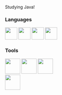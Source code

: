 Studying Java!
<h3>Languages</h3>
  <div>
   <img height= "40" width = "40" src="https://cdn.jsdelivr.net/gh/devicons/devicon/icons/css3/css3-original.svg" />
   <img height= "40" width = "40" src="https://cdn.jsdelivr.net/gh/devicons/devicon/icons/html5/html5-original.svg" />           
   <img height= "40" width = "40" src="https://cdn.jsdelivr.net/gh/devicons/devicon/icons/javascript/javascript-original.svg" />
   <img height= "40" width = "40" src="https://cdn.jsdelivr.net/gh/devicons/devicon/icons/java/java-original.svg" />     
  </div>
  <h3>Tools</h3>
  <div>  
    <img height= "50" width = "50" src="https://cdn.jsdelivr.net/gh/devicons/devicon@latest/icons/eclipse/eclipse-original.svg" />
    <img height= "50" width = "50" src="https://cdn.jsdelivr.net/gh/devicons/devicon@latest/icons/intellij/intellij-original.svg" />
    <img height= "50" width = "50" src="https://cdn.jsdelivr.net/gh/devicons/devicon@latest/icons/vscode/vscode-original.svg" />
  </div>
  <div>
    <img height= "50" width = "50" src="https://cdn.jsdelivr.net/gh/devicons/devicon@latest/icons/mysql/mysql-original.svg" />
  </div>
<!---
iambel/iambel is a ✨ special ✨ repository because its `README.md` (this file) appears on your GitHub profile.
You can click the Preview link to take a look at your changes.
--->
